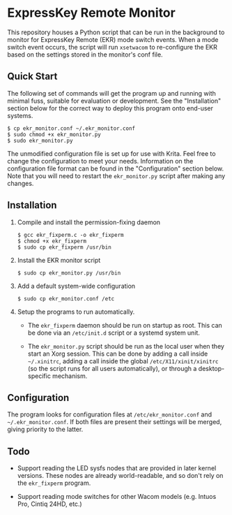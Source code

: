 # ExpressKey Remote Monitor

This repository houses a Python script that can be run in the background 
to monitor for ExpressKey Remote (EKR) mode switch events. When a mode 
switch event occurs, the script will run `xsetwacom` to re-configure the 
EKR based on the settings stored in the monitor's conf file.


## Quick Start

The following set of commands will get the program up and running with minimal 
fuss, suitable for evaluation or development. See the "Installation" section 
below for the correct way to deploy this program onto end-user systems.

    $ cp ekr_monitor.conf ~/.ekr_monitor.conf
    $ sudo chmod +x ekr_monitor.py
    $ sudo ekr_monitor.py

The unmodified configuration file is set up for use with Krita. Feel free to 
change the configuration to meet your needs. Information on the configuration 
file format can be found in the "Configuration" section below. Note that you 
will need to restart the `ekr_monitor.py` script after making any changes.


## Installation

1. Compile and install the permission-fixing daemon

       $ gcc ekr_fixperm.c -o ekr_fixperm
       $ chmod +x ekr_fixperm
       $ sudo cp ekr_fixperm /usr/bin

2. Install the EKR monitor script

       $ sudo cp ekr_monitor.py /usr/bin

3. Add a default system-wide configuration

       $ sudo cp ekr_monitor.conf /etc

4. Setup the programs to run automatically.

   * The `ekr_fixperm` daemon should be run on startup as root. This 
     can be done via an `/etc/init.d` script or a systemd system unit.

   * The `ekr_monitor.py` script should be run as the local user when 
     they start an Xorg session. This can be done by adding a call inside 
     `~/.xinitrc`, adding a call inside the global `/etc/X11/xinit/xinitrc`
     (so the script runs for all users automatically), or through a 
     desktop-specific mechanism.


## Configuration

The program looks for configuration files at `/etc/ekr_monitor.conf` and 
`~/.ekr_monitor.conf`. If both files are present their settings will be 
merged, giving priority to the latter.


## Todo

 * Support reading the LED sysfs nodes that are provided in later kernel
   versions. These nodes are already world-readable, and so don't rely 
   on the `ekr_fixperm` program.

  * Support reading mode switches for other Wacom models (e.g. Intuos Pro, 
    Cintiq 24HD, etc.)

